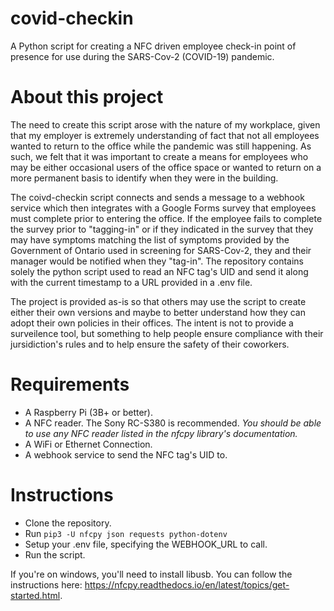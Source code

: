 # covid-checkin
A Python script for creating a NFC driven employee check-in point of presence for use during the SARS-Cov-2 (COVID-19) pandemic.

# About this project
The need to create this script arose with the nature of my workplace, given that my employer is extremely understanding of fact that not all employees wanted to return to the office while the pandemic was still happening. As such, we felt that it was important to create a means for employees who may be either occasional users of the office space or wanted to return on a more permanent basis to identify when they were in the building. 

The coivd-checkin script connects and sends a message to a webhook service which then integrates with a Google Forms survey that employees must complete prior to entering the office. If the employee fails to complete the survey prior to "tagging-in" or if they indicated in the survey that they may have symptoms matching the list of symptoms provided by the Government of Ontario used in screening for SARS-Cov-2, they and their manager would be notified when they "tag-in". The repository contains solely the python script used to read an NFC tag's UID and send it along with the current timestamp to a URL provided in a .env file.

The project is provided as-is so that others may use the script to create either their own versions and maybe to better understand how they can adopt their own policies in their offices. The intent is not to provide a surveilence tool, but something to help people ensure compliance with their jursidiction's rules and to help ensure the safety of their coworkers.

# Requirements
- A Raspberry Pi (3B+ or better).
- A NFC reader. The Sony RC-S380 is recommended.
  *You should be able to use any NFC reader listed in the nfcpy library's documentation.*
- A WiFi or Ethernet Connection.
- A webhook service to send the NFC tag's UID to.

# Instructions
- Clone the repository.
- Run `pip3 -U nfcpy json requests python-dotenv`
- Setup your .env file, specifying the WEBHOOK_URL to call.
- Run the script.

If you're on windows, you'll need to install libusb. You can follow the instructions here: https://nfcpy.readthedocs.io/en/latest/topics/get-started.html.
